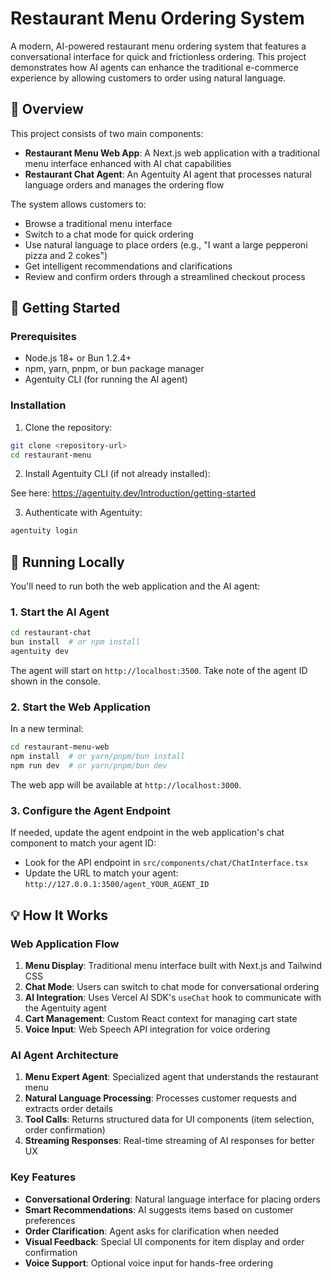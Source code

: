 # Restaurant Menu Ordering System

A modern, AI-powered restaurant menu ordering system that features a conversational interface for quick and frictionless ordering. This project demonstrates how AI agents can enhance the traditional e-commerce experience by allowing customers to order using natural language.

## 🎯 Overview

This project consists of two main components:
- **Restaurant Menu Web App**: A Next.js web application with a traditional menu interface enhanced with AI chat capabilities
- **Restaurant Chat Agent**: An Agentuity AI agent that processes natural language orders and manages the ordering flow

The system allows customers to:
- Browse a traditional menu interface
- Switch to a chat mode for quick ordering
- Use natural language to place orders (e.g., "I want a large pepperoni pizza and 2 cokes")
- Get intelligent recommendations and clarifications
- Review and confirm orders through a streamlined checkout process

## 🚀 Getting Started

### Prerequisites

- Node.js 18+ or Bun 1.2.4+
- npm, yarn, pnpm, or bun package manager
- Agentuity CLI (for running the AI agent)

### Installation

1. Clone the repository:
```bash
git clone <repository-url>
cd restaurant-menu
```

2. Install Agentuity CLI (if not already installed):

See here: https://agentuity.dev/Introduction/getting-started

3. Authenticate with Agentuity:
```bash
agentuity login
```

## 🏃 Running Locally

You'll need to run both the web application and the AI agent:

### 1. Start the AI Agent

```bash
cd restaurant-chat
bun install  # or npm install
agentuity dev
```

The agent will start on `http://localhost:3500`. Take note of the agent ID shown in the console.

### 2. Start the Web Application

In a new terminal:

```bash
cd restaurant-menu-web
npm install  # or yarn/pnpm/bun install
npm run dev  # or yarn/pnpm/bun dev
```

The web app will be available at `http://localhost:3000`.

### 3. Configure the Agent Endpoint

If needed, update the agent endpoint in the web application's chat component to match your agent ID:
- Look for the API endpoint in `src/components/chat/ChatInterface.tsx`
- Update the URL to match your agent: `http://127.0.0.1:3500/agent_YOUR_AGENT_ID`

## 💡 How It Works

### Web Application Flow

1. **Menu Display**: Traditional menu interface built with Next.js and Tailwind CSS
2. **Chat Mode**: Users can switch to chat mode for conversational ordering
3. **AI Integration**: Uses Vercel AI SDK's `useChat` hook to communicate with the Agentuity agent
4. **Cart Management**: Custom React context for managing cart state
5. **Voice Input**: Web Speech API integration for voice ordering

### AI Agent Architecture

1. **Menu Expert Agent**: Specialized agent that understands the restaurant menu
2. **Natural Language Processing**: Processes customer requests and extracts order details
3. **Tool Calls**: Returns structured data for UI components (item selection, order confirmation)
4. **Streaming Responses**: Real-time streaming of AI responses for better UX

### Key Features

- **Conversational Ordering**: Natural language interface for placing orders
- **Smart Recommendations**: AI suggests items based on customer preferences
- **Order Clarification**: Agent asks for clarification when needed
- **Visual Feedback**: Special UI components for item display and order confirmation
- **Voice Support**: Optional voice input for hands-free ordering

